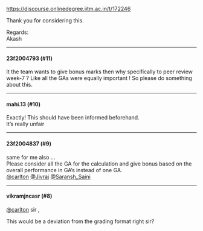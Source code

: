 https://discourse.onlinedegree.iitm.ac.in/t/172246

Thank you for considering this.</p>
<p>Regards:<br/>
Akash</p><hr>

<h4>23f2004793 (#11)</h4>
<p>It the team wants to give bonus marks then why specifically to peer review week-7 ? Like all the GAs were equally important ! So please do something about this.</p><hr>

<h4>mahi.13 (#10)</h4>
<p>Exactly! This should have been informed beforehand.<br/>
It’s really unfair</p><hr>

<h4>23f2004837 (#9)</h4>
<p>same for me also …<br/>
Please consider all the GA for the calculation and give bonus based on the overall performance in GA’s instead of one GA.<br/>
<a class="mention" href="/u/carlton">@carlton</a> <a class="mention" href="/u/jivraj">@Jivraj</a> <a class="mention" href="/u/saransh_saini">@Saransh_Saini</a></p><hr>

<h4>vikramjncasr (#8)</h4>
<p><a class="mention" href="/u/carlton">@carlton</a> sir ,</p>
<p>This would be a deviation from the grading format right sir?